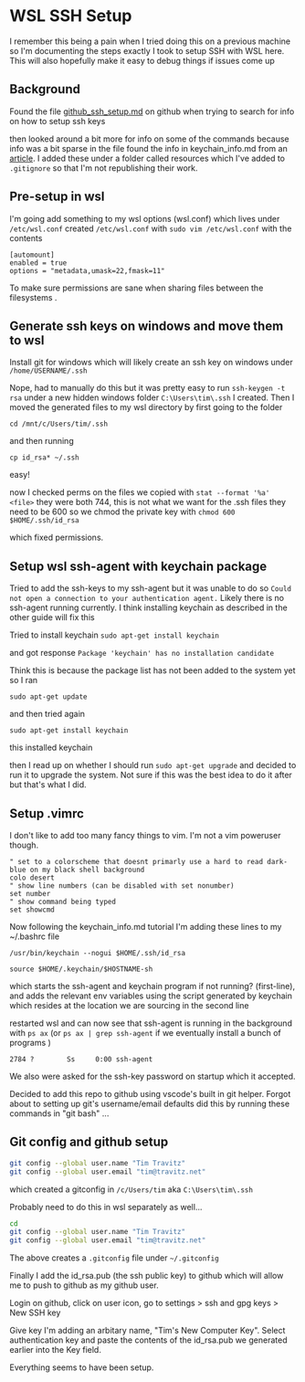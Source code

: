 # WSL SSH Setup

I remember this being a pain when I tried doing this on a previous machine so I'm documenting the steps exactly I took to setup SSH with WSL here. This will also hopefully make it easy to debug things if issues come up 

## Background
Found the file [github_ssh_setup.md](https://gist.github.com/JARVIS-AI/a20f38c88bee6b0d2fd5938b94bac438) on github when trying to search for info on how to setup ssh keys

then looked around a bit more for info on some of the commands because info was a bit sparse in the file
found the info in keychain_info.md from an [article](https://pscheit.medium.com/use-an-ssh-agent-in-wsl-with-your-ssh-setup-in-windows-10-41756755993e
). I added these under a folder called resources which I've added to `.gitignore` so that I'm not republishing their work.

## Pre-setup in wsl

I'm going add something to my wsl options (wsl.conf) which lives under `/etc/wsl.conf`
created `/etc/wsl.conf` with `sudo vim /etc/wsl.conf` with the contents

```
[automount]
enabled = true
options = "metadata,umask=22,fmask=11"
```
To make sure permissions are sane when sharing files between the filesystems .

## Generate ssh keys on windows and move them to wsl

Install git for windows which will likely create an ssh key on windows under 
`/home/USERNAME/.ssh`

Nope, had to manually do this but it was pretty easy to run `ssh-keygen -t rsa` under a new hidden windows folder `C:\Users\tim\.ssh` I created. Then I moved the generated files to my wsl directory by first going to the folder

```cd /mnt/c/Users/tim/.ssh```

and then running

```cp id_rsa* ~/.ssh```

easy!

now I checked perms on the files we copied with `stat --format '%a' <file>` they were both 744, this is not what we want for the .ssh files they need to be 600 so we chmod the private key with `chmod 600 $HOME/.ssh/id_rsa`

which fixed permissions.


## Setup wsl ssh-agent with keychain package

Tried to add the ssh-keys to my ssh-agent but it was unable to do so `Could not open a connection to your authentication agent.` Likely there is no ssh-agent running currently. I think installing keychain as described in the other guide will fix this

Tried to install keychain
```sudo apt-get install keychain```

and got response
```Package 'keychain' has no installation candidate```

Think this is because the package list has not been added to the system yet so I ran

```sudo apt-get update```


and then tried again

```sudo apt-get install keychain```

this installed keychain

then I read up on whether I should run ```sudo apt-get upgrade``` and decided to run it to upgrade the system. Not sure if this was the best idea to do it after but that's what I did.

## Setup .vimrc

I don't like to add too many fancy things to vim. I'm not a vim poweruser though.

``` vim
" set to a colorscheme that doesnt primarly use a hard to read dark-blue on my black shell background
colo desert
" show line numbers (can be disabled with set nonumber)
set number
" show command being typed
set showcmd
```

Now following the keychain_info.md tutorial I'm adding these lines to my ~/.bashrc file


```/usr/bin/keychain --nogui $HOME/.ssh/id_rsa```

```source $HOME/.keychain/$HOSTNAME-sh```

which starts the ssh-agent and keychain program if not running? (first-line), and adds the relevant env variables using the script generated by keychain which resides at the location we are sourcing in the second line

restarted wsl and can now see that ssh-agent is running in the background with `ps ax` (or `ps ax | grep ssh-agent` if we eventually install a bunch of programs )

`2784 ?        Ss     0:00 ssh-agent`

We also were asked for the ssh-key password on startup which it accepted.

Decided to add this repo to github using vscode's built in git helper. Forgot about to setting up git's username/email defaults did this by running these commands in "git bash" ...

## Git config and github setup

``` bash
git config --global user.name "Tim Travitz"
git config --global user.email "tim@travitz.net"
```

which created a gitconfig in `/c/Users/tim` aka `C:\Users\tim\.ssh`

Probably need to do this in wsl separately as well...

``` bash
cd
git config --global user.name "Tim Travitz"
git config --global user.email "tim@travitz.net"
```

The above creates a `.gitconfig` file under `~/.gitconfig`


Finally I add the id_rsa.pub (the ssh public key) to github which will allow me to push to github as my github user.

Login on github, click on user icon, go to settings > ssh and gpg keys > New SSH key 

Give key I'm adding an arbitary name, "Tim's New Computer Key". Select authentication key and paste the contents of the id_rsa.pub we generated earlier into the Key field.

Everything seems to have been setup.